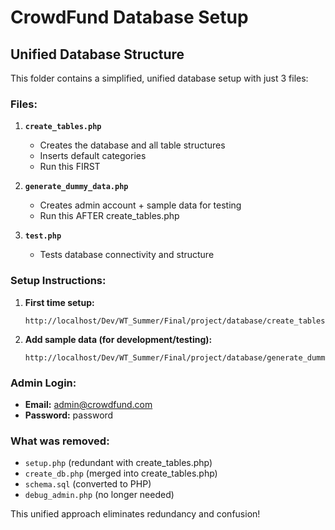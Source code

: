 # CrowdFund Database Setup

## Unified Database Structure

This folder contains a simplified, unified database setup with just 3 files:

### Files:

1. **`create_tables.php`** 
   - Creates the database and all table structures
   - Inserts default categories
   - Run this FIRST

2. **`generate_dummy_data.php`**
   - Creates admin account + sample data for testing
   - Run this AFTER create_tables.php

3. **`test.php`**
   - Tests database connectivity and structure

### Setup Instructions:

1. **First time setup:**
   ```
   http://localhost/Dev/WT_Summer/Final/project/database/create_tables.php
   ```

2. **Add sample data (for development/testing):**
   ```
   http://localhost/Dev/WT_Summer/Final/project/database/generate_dummy_data.php
   ```

### Admin Login:
- **Email:** admin@crowdfund.com
- **Password:** password

### What was removed:
- `setup.php` (redundant with create_tables.php)
- `create_db.php` (merged into create_tables.php)
- `schema.sql` (converted to PHP)
- `debug_admin.php` (no longer needed)

This unified approach eliminates redundancy and confusion!
